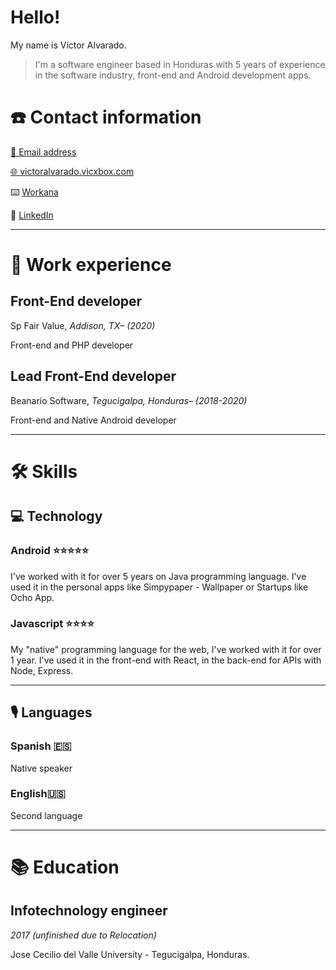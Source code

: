 # Hello!
My name is Víctor Alvarado.

> I'm a software engineer based in Honduras with 5 years of experience in the software industry, front-end and Android development apps.

# ☎️ Contact information

[📧 Email address](https://victoralvarado.vicxbox.com/#)

[🌐 victoralvarado.vicxbox.com](https://victoralvarado.vicxbox.com/)

⌨️ [Workana](https://www.workana.com/freelancer/bdb3859d99e6f46b8cd6833c9b36bc3c?)

🔗 [LinkedIn](https://www.linkedin.com/in/victor-alvaradohn/)

---
# 💼 Work experience

## Front-End developer

Sp Fair Value, *Addison, TX– (2020)*

Front-end and PHP developer 

## Lead Front-End developer

Beanario Software, *Tegucigalpa, Honduras– (2018-2020)*

Front-end and Native Android  developer 

---

# 🛠 Skills

## 💻 Technology

### Android ⭐️⭐️⭐️⭐️⭐️

I've worked with it for over 5 years on Java programming language. I've used it in the personal apps like Simpypaper - Wallpaper or Startups like Ocho App.

### Javascript ⭐️⭐️⭐️⭐️

My "native" programming language for the web, I've worked with it for over 1 year. I've used it in the front-end with React, in the back-end for APIs with Node, Express.

---

## 🎙 Languages

### Spanish 🇪🇸

Native speaker

### English🇺🇸

Second language

---

# 📚 Education

## Infotechnology engineer

*2017 (unfinished due to Relocation)*

Jose Cecilio del Valle University - Tegucigalpa, Honduras.
